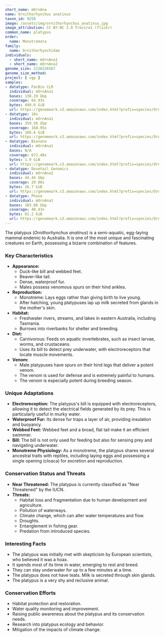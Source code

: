 ```yaml
---
short_name: mOrnAna
name: Ornithorhynchus anatinus
taxon_id: 9258
image: /assets/img/ornithorhynchus_anatinus.jpg
image_attribution: CC BY-NC 2.0 Trevira1 (flickr)
common_name: platypus
order:
  name: Monotremata
family:
  name: Ornithorhynchidae
individuals:
  - short_name: mOrnAna1
  - short_name: mOrnAna2
genome_size: 2128226567
genome_size_method:
project: [ vgp ]
samples:
- datatype: PacBio CLR
  individual: mOrnAna1
  bases: 138.19 Gbp
  coverage: 64.93x
  bytes: 499.6 GiB
  url: https://genomeark.s3.amazonaws.com/index.html?prefix=species/Ornithorhynchus_anatinus/mOrnAna1/genomic_data/pacbio/
- datatype: 10x
  individual: mOrnAna1
  bases: 359.56 Gbp
  coverage: 168.95x
  bytes: 166.6 GiB
  url: https://genomeark.s3.amazonaws.com/index.html?prefix=species/Ornithorhynchus_anatinus/mOrnAna1/genomic_data/10x/
- datatype: Bionano
  individual: mOrnAna1
  bases: N/A
  coverage: 672.40x
  bytes: 1.9 GiB
  url: https://genomeark.s3.amazonaws.com/index.html?prefix=species/Ornithorhynchus_anatinus/mOrnAna1/genomic_data/bionano/
- datatype: Dovetail Genomics
  individual: mOrnAna2
  bases: 44.44 Gbp
  coverage: 20.88x
  bytes: 26.7 GiB 
  url: https://genomeark.s3.amazonaws.com/index.html?prefix=species/Ornithorhynchus_anatinus/mOrnAna2/genomic_data/dovetail/
- datatype: Phase
  individual: mOrnAna1
  bases: 103.06 Gbp
  coverage: 48.43x
  bytes: 61.2 GiB
  url: https://genomeark.s3.amazonaws.com/index.html?prefix=species/Ornithorhynchus_anatinus/mOrnAna1/genomic_data/phase/   
---
```


The platypus (*Ornithorhynchus anatinus*) is a semi-aquatic, egg-laying mammal endemic to Australia. It is one of the most unique and fascinating creatures on Earth, possessing a bizarre combination of features.

### Key Characteristics

* **Appearance:**
    * Duck-like bill and webbed feet.
    * Beaver-like tail.
    * Dense, waterproof fur.
    * Males possess venomous spurs on their hind ankles.
* **Reproduction:**
    * Monotreme: Lays eggs rather than giving birth to live young.
    * After hatching, young platypuses lap up milk secreted from glands in the mother's skin.
* **Habitat:**
    * Freshwater rivers, streams, and lakes in eastern Australia, including Tasmania.
    * Burrows into riverbanks for shelter and breeding.
* **Diet:**
    * Carnivorous: Feeds on aquatic invertebrates, such as insect larvae, worms, and crustaceans.
    * Uses its bill to detect prey underwater, with electroreceptors that locate muscle movements.
* **Venom:**
    * Male platypuses have spurs on their hind legs that deliver a potent venom.
    * The venom is used for defense and is extremely painful to humans.
    * The venom is especially potent during breeding season.

### Unique Adaptations

* **Electroreception:** The platypus's bill is equipped with electroreceptors, allowing it to detect the electrical fields generated by its prey. This is particularly useful in murky water.
* **Waterproof Fur:** Its dense fur traps a layer of air, providing insulation and buoyancy.
* **Webbed Feet:** Webbed feet and a broad, flat tail make it an efficient swimmer.
* **Bill:** The bill is not only used for feeding but also for sensing prey and navigating underwater.
* **Monotreme Physiology:** As a monotreme, the platypus shares several ancestral traits with reptiles, including laying eggs and possessing a single opening (cloaca) for excretion and reproduction.

### Conservation Status and Threats

* **Near Threatened:** The platypus is currently classified as "Near Threatened" by the IUCN.
* **Threats:**
    * Habitat loss and fragmentation due to human development and agriculture.
    * Pollution of waterways.
    * Climate change, which can alter water temperatures and flow.
    * Droughts.
    * Entanglement in fishing gear.
    * Predation from introduced species.

### Interesting Facts

* The platypus was initially met with skepticism by European scientists, who believed it was a hoax.
* It spends most of its time in water, emerging to rest and breed.
* They can stay underwater for up to a few minutes at a time.
* The platypus does not have teats. Milk is secreted through skin glands.
* The platypus is a very shy and reclusive animal.

### Conservation Efforts

* Habitat protection and restoration.
* Water quality monitoring and improvement.
* Raising public awareness about the platypus and its conservation needs.
* Research into platypus ecology and behavior.
* Mitigation of the impacts of climate change.